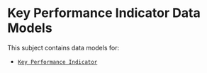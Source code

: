 # Key Performance Indicator Data Models

This subject contains data models for:

-   [`Key Performance Indicator`](https://swagger.lab.fiware.org/?url=https://smart-data-models.github.io/dataModel.KeyPerformanceIndicator/keyPerformanceIndicator/swagger.yaml)
